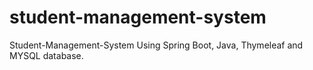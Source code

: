 # student-management-system
Student-Management-System Using Spring Boot, Java, Thymeleaf and MYSQL database.
